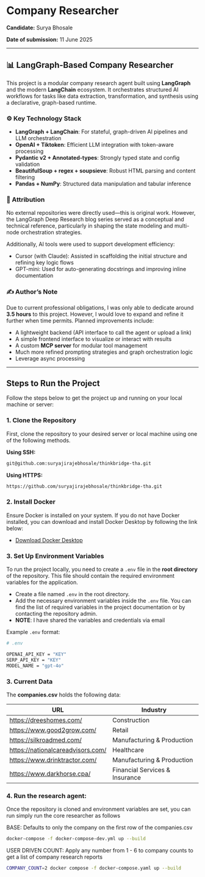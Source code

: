 # Company Researcher

**Candidate:** Surya Bhosale

**Date of submission:** 11 June 2025

---

## 📊 LangGraph-Based Company Researcher

This project is a modular company research agent built using **LangGraph** and the modern **LangChain** ecosystem. It orchestrates structured AI workflows for tasks like data extraction, transformation, and synthesis using a declarative, graph-based runtime.



### ⚙️ Key Technology Stack

* **LangGraph + LangChain**: For stateful, graph-driven AI pipelines and LLM orchestration
* **OpenAI + Tiktoken**: Efficient LLM integration with token-aware processing
* **Pydantic v2 + Annotated-types**: Strongly typed state and config validation
* **BeautifulSoup + regex + soupsieve**: Robust HTML parsing and content filtering
* **Pandas + NumPy**: Structured data manipulation and tabular inference

### 🧾 Attribution
No external repositories were directly used—this is original work. However, the LangGraph Deep Research blog series served as a conceptual and technical reference, particularly in shaping the state modeling and multi-node orchestration strategies.

Additionally, AI tools were used to support development efficiency:
 - Cursor (with Claude): Assisted in scaffolding the initial structure and refining key logic flows
 - GPT-mini: Used for auto-generating docstrings and improving inline documentation


### ✍️ Author’s Note

Due to current professional obligations, I was only able to dedicate around **3.5 hours** to this project. However, I would love to expand and refine it further when time permits. Planned improvements include:

* A lightweight backend (API interface to call the agent or upload a link)
* A simple frontend interface to visualize or interact with results
* A custom **MCP server** for modular tool management
* Much more refined prompting strategies and graph orchestration logic
* Leverage async processing


---

## Steps to Run the Project

Follow the steps below to get the project up and running on your local machine or server:

### 1. Clone the Repository

First, clone the repository to your desired server or local machine using one of the following methods.

**Using SSH:**
```bash
git@github.com:suryajirajebhosale/thinkbridge-tha.git
```

**Using HTTPS:**
```bash
https://github.com/suryajirajebhosale/thinkbridge-tha.git
```

### 2. Install Docker

Ensure Docker is installed on your system. If you do not have Docker installed, you can download and install Docker Desktop by following the link below:

- [Download Docker Desktop](https://www.docker.com/products/docker-desktop/)

### 3. Set Up Environment Variables

To run the project locally, you need to create a `.env` file in the **root directory** of the repository. This file should contain the required environment variables for the application.

- Create a file named `.env` in the root directory.
- Add the necessary environment variables inside the `.env` file. You can find the list of required variables in the project documentation or by contacting the repository admin.
- **NOTE**: I have shared the variables and credentials via email

Example `.env` format:
```bash
# .env

OPENAI_API_KEY = "KEY"
SERP_API_KEY = "KEY"
MODEL_NAME = "gpt-4o"
```


### 3. Current Data
The **companies.csv** holds the following data:

| URL                                 | Industry                     |
|-------------------------------------|------------------------------|
| https://dreeshomes.com/            | Construction                 |
| https://www.good2grow.com/         | Retail                       |
| https://silkroadmed.com/           | Manufacturing & Production   |
| https://nationalcareadvisors.com/  | Healthcare                   |
| https://www.drinktractor.com/      | Manufacturing & Production   |
| https://www.darkhorse.cpa/         | Financial Services & Insurance |



### 4. Run the research agent:

Once the repository is cloned and environment variables are set, you can run simply run the core researcher as follows

BASE: Defaults to only the company on the first row of the companies.csv
```bash
docker-compose -f docker-compose-dev.yml up --build
```

USER DRIVEN COUNT: Apply any number from 1 - 6 to company counts to get a list of company research reports 
```bash
COMPANY_COUNT=2 docker compose -f docker-compose.yaml up --build
```